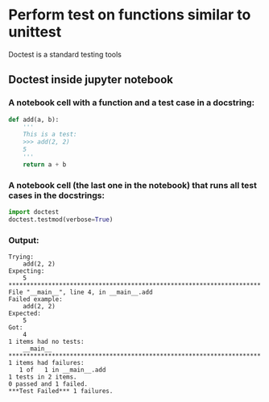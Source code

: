 # Perform test on functions similar to unittest

Doctest is a standard testing tools

## Doctest inside jupyter notebook

### A notebook cell with a function and a test case in a docstring:

```python
def add(a, b):
    '''
    This is a test:
    >>> add(2, 2)
    5
    '''
    return a + b
```

### A notebook cell (the last one in the notebook) that runs all test cases in the docstrings:

```python
import doctest
doctest.testmod(verbose=True)
```
### Output:

```shell
Trying:
    add(2, 2)
Expecting:
    5
**********************************************************************
File "__main__", line 4, in __main__.add
Failed example:
    add(2, 2)
Expected:
    5
Got:
    4
1 items had no tests:
    __main__
**********************************************************************
1 items had failures:
   1 of   1 in __main__.add
1 tests in 2 items.
0 passed and 1 failed.
***Test Failed*** 1 failures.
```
